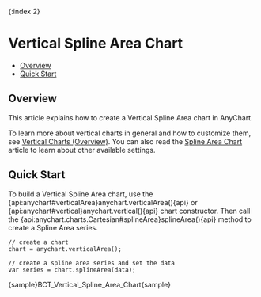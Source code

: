 {:index 2}
# Vertical Spline Area Chart

* [Overview](#overview)
* [Quick Start](#quick_start)

## Overview

This article explains how to create a Vertical Spline Area chart in AnyChart.

To learn more about vertical charts in general and how to customize them, see [Vertical Charts (Overview)](Overview).  You can also read the [Spline Area Chart](../Spline_Area_Chart) article to learn about other available settings.

## Quick Start

To build a Vertical Spline Area chart, use the {api:anychart#verticalArea}anychart.verticalArea(){api} or {api:anychart#vertical}anychart.vertical(){api} chart constructor. Then call the {api:anychart.charts.Cartesian#splineArea}splineArea(){api} method to create a Spline Area series.

```
// create a chart
chart = anychart.verticalArea();

// create a spline area series and set the data
var series = chart.splineArea(data);
```

{sample}BCT\_Vertical\_Spline\_Area\_Chart{sample}
